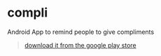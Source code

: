# compli
Android App to remind people to give compliments  
> [download it from the google play store](https://play.google.com/store/apps/details?id=de.noelfriedrich.compli)
